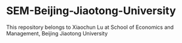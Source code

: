 # SEM-Beijing-Jiaotong-University
This repository belongs to Xiaochun Lu at School of Economics and Management, Beijing Jiaotong University
